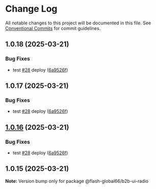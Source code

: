 # Change Log

All notable changes to this project will be documented in this file.
See [Conventional Commits](https://conventionalcommits.org) for commit guidelines.

## 1.0.18 (2025-03-21)


### Bug Fixes

* test [#28](https://github.com/Flash-Global66/b2b-ui-framework/issues/28) deploy ([6a9526f](https://github.com/Flash-Global66/b2b-ui-framework/commit/6a9526f986d683e05284d289c3022e35e1c7a590))





## 1.0.17 (2025-03-21)


### Bug Fixes

* test [#28](https://github.com/Flash-Global66/b2b-ui-framework/issues/28) deploy ([6a9526f](https://github.com/Flash-Global66/b2b-ui-framework/commit/6a9526f986d683e05284d289c3022e35e1c7a590))





## [1.0.16](https://github.com/Flash-Global66/b2b-ui-framework/compare/@flash-global66/b2b-ui-radio@1.0.15...@flash-global66/b2b-ui-radio@1.0.16) (2025-03-21)


### Bug Fixes

* test [#28](https://github.com/Flash-Global66/b2b-ui-framework/issues/28) deploy ([6a9526f](https://github.com/Flash-Global66/b2b-ui-framework/commit/6a9526f986d683e05284d289c3022e35e1c7a590))





## 1.0.15 (2025-03-21)

**Note:** Version bump only for package @flash-global66/b2b-ui-radio
